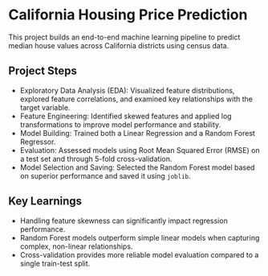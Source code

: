 # California Housing Price Prediction

This project builds an end-to-end machine learning pipeline to predict median house values across California districts using census data.

## Project Steps

- Exploratory Data Analysis (EDA): Visualized feature distributions, explored feature correlations, and examined key relationships with the target variable.
- Feature Engineering: Identified skewed features and applied log transformations to improve model performance and stability.
- Model Building: Trained both a Linear Regression and a Random Forest Regressor.
- Evaluation: Assessed models using Root Mean Squared Error (RMSE) on a test set and through 5-fold cross-validation.
- Model Selection and Saving: Selected the Random Forest model based on superior performance and saved it using `joblib`.

## Key Learnings

- Handling feature skewness can significantly impact regression performance.
- Random Forest models outperform simple linear models when capturing complex, non-linear relationships.
- Cross-validation provides more reliable model evaluation compared to a single train-test split.
